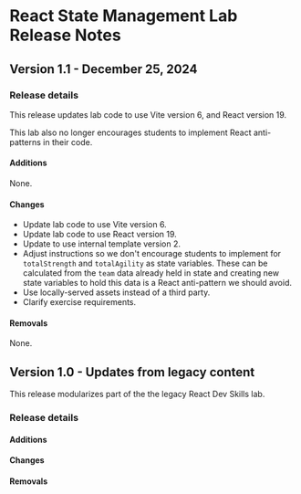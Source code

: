 <h1>
  <span class="headline">React State Management Lab</span>
  <span class="subhead">Release Notes</span>
</h1>

## Version 1.1 - December 25, 2024

### Release details

This release updates lab code to use Vite version 6, and React version 19.

This lab also no longer encourages students to implement React anti-patterns in their code.

#### Additions

None.

#### Changes

- Update lab code to use Vite version 6.
- Update lab code to use React version 19.
- Update to use internal template version 2.
- Adjust instructions so we don't encourage students to implement for `totalStrength` and `totalAgility` as state variables. These can be calculated from the `team` data already held in  state and creating new state variables to hold this data is a React anti-pattern we should avoid.
- Use locally-served assets instead of a third party.
- Clarify exercise requirements.

#### Removals

None.

## Version 1.0 - Updates from legacy content

This release modularizes part of the the legacy React Dev Skills lab.

### Release details

#### Additions

#### Changes

#### Removals
